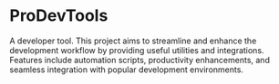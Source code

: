 # ProDevTools
A developer tool. This project aims to streamline and enhance the development workflow by providing useful utilities and integrations. Features include automation scripts, productivity enhancements, and seamless integration with popular development environments.
